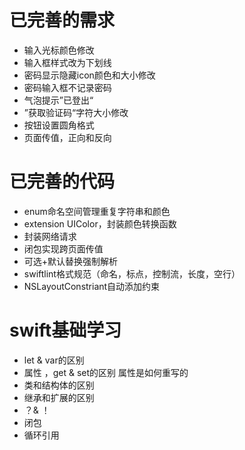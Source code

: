# 已完善的需求

- 输入光标颜色修改
- 输入框样式改为下划线
- 密码显示隐藏icon颜色和大小修改
- 密码输入框不记录密码
- 气泡提示”已登出“
- ”获取验证码“字符大小修改
- 按钮设置圆角格式
- 页面传值，正向和反向

# 已完善的代码

- enum命名空间管理重复字符串和颜色
- extension UIColor，封装颜色转换函数
- 封装网络请求
- 闭包实现跨页面传值
- 可选+默认替换强制解析
- swiftlint格式规范（命名，标点，控制流，长度，空行）
- NSLayoutConstriant自动添加约束

# swift基础学习

- let & var的区别
- 属性 ，get & set的区别 属性是如何重写的
- 类和结构体的区别
- 继承和扩展的区别
- ？& ！
- 闭包
- 循环引用

